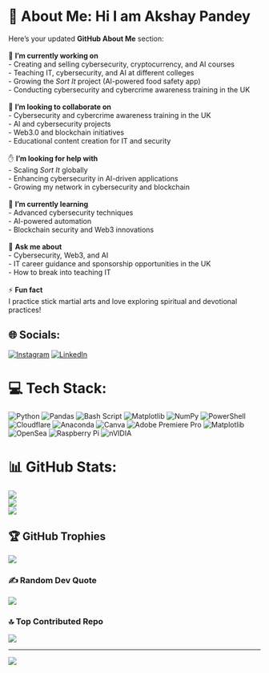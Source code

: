 # 💫 About Me: Hi I am Akshay Pandey
Here’s your updated **GitHub About Me** section:  <br><br>🔭 **I’m currently working on**  <br>- Creating and selling cybersecurity, cryptocurrency, and AI courses  <br>- Teaching IT, cybersecurity, and AI at different colleges  <br>- Growing the *Sort It* project (AI-powered food safety app)  <br>- Conducting cybersecurity and cybercrime awareness training in the UK  <br><br>🤝 **I’m looking to collaborate on**  <br>- Cybersecurity and cybercrime awareness training in the UK  <br>- AI and cybersecurity projects  <br>- Web3.0 and blockchain initiatives  <br>- Educational content creation for IT and security  <br><br>✋ **I’m looking for help with**  <br>- Scaling *Sort It* globally  <br>- Enhancing cybersecurity in AI-driven applications  <br>- Growing my network in cybersecurity and blockchain  <br><br>🌱 **I’m currently learning**  <br>- Advanced cybersecurity techniques  <br>- AI-powered automation  <br>- Blockchain security and Web3 innovations  <br><br>💬 **Ask me about**  <br>- Cybersecurity, Web3, and AI  <br>- IT career guidance and sponsorship opportunities in the UK  <br>- How to break into teaching IT  <br><br>⚡ **Fun fact**  <br>I practice stick martial arts and love exploring spiritual and devotional practices!  <br>


## 🌐 Socials:
[![Instagram](https://img.shields.io/badge/Instagram-%23E4405F.svg?logo=Instagram&logoColor=white)](https://instagram.com/Akshayjayyhind) [![LinkedIn](https://img.shields.io/badge/LinkedIn-%230077B5.svg?logo=linkedin&logoColor=white)](https://linkedin.com/in/Akpweb3) 

# 💻 Tech Stack:
![Python](https://img.shields.io/badge/python-3670A0?style=for-the-badge&logo=python&logoColor=ffdd54) ![Pandas](https://img.shields.io/badge/pandas-%23150458.svg?style=for-the-badge&logo=pandas&logoColor=white) ![Bash Script](https://img.shields.io/badge/bash_script-%23121011.svg?style=for-the-badge&logo=gnu-bash&logoColor=white) ![Matplotlib](https://img.shields.io/badge/Matplotlib-%23ffffff.svg?style=for-the-badge&logo=Matplotlib&logoColor=black) ![NumPy](https://img.shields.io/badge/numpy-%23013243.svg?style=for-the-badge&logo=numpy&logoColor=white) ![PowerShell](https://img.shields.io/badge/PowerShell-%235391FE.svg?style=for-the-badge&logo=powershell&logoColor=white) ![Cloudflare](https://img.shields.io/badge/Cloudflare-F38020?style=for-the-badge&logo=Cloudflare&logoColor=white) ![Anaconda](https://img.shields.io/badge/Anaconda-%2344A833.svg?style=for-the-badge&logo=anaconda&logoColor=white) ![Canva](https://img.shields.io/badge/Canva-%2300C4CC.svg?style=for-the-badge&logo=Canva&logoColor=white) ![Adobe Premiere Pro](https://img.shields.io/badge/Adobe%20Premiere%20Pro-9999FF.svg?style=for-the-badge&logo=Adobe%20Premiere%20Pro&logoColor=white) ![Matplotlib](https://img.shields.io/badge/Matplotlib-%23ffffff.svg?style=for-the-badge&logo=Matplotlib&logoColor=black) ![OpenSea](https://img.shields.io/badge/OpenSea-%232081E2.svg?style=for-the-badge&logo=opensea&logoColor=white) ![Raspberry Pi](https://img.shields.io/badge/-Raspberry_Pi-C51A4A?style=for-the-badge&logo=Raspberry-Pi) ![nVIDIA](https://img.shields.io/badge/nVIDIA-%2376B900.svg?style=for-the-badge&logo=nVIDIA&logoColor=white)
# 📊 GitHub Stats:
![](https://github-readme-stats.vercel.app/api?username=Akpweb3&theme=dark&hide_border=false&include_all_commits=true&count_private=true)<br/>
![](https://github-readme-streak-stats.herokuapp.com/?user=Akpweb3&theme=dark&hide_border=false)<br/>
![](https://github-readme-stats.vercel.app/api/top-langs/?username=Akpweb3&theme=dark&hide_border=false&include_all_commits=true&count_private=true&layout=compact)

## 🏆 GitHub Trophies
![](https://github-profile-trophy.vercel.app/?username=Akpweb3&theme=radical&no-frame=false&no-bg=true&margin-w=4)

### ✍️ Random Dev Quote
![](https://quotes-github-readme.vercel.app/api?type=horizontal&theme=radical)

### 🔝 Top Contributed Repo
![](https://github-contributor-stats.vercel.app/api?username=Akpweb3&limit=5&theme=dark&combine_all_yearly_contributions=true)

---
[![](https://visitcount.itsvg.in/api?id=Akpweb3&icon=0&color=0)](https://visitcount.itsvg.in)

<!-- Proudly created with GPRM ( https://gprm.itsvg.in ) -->
